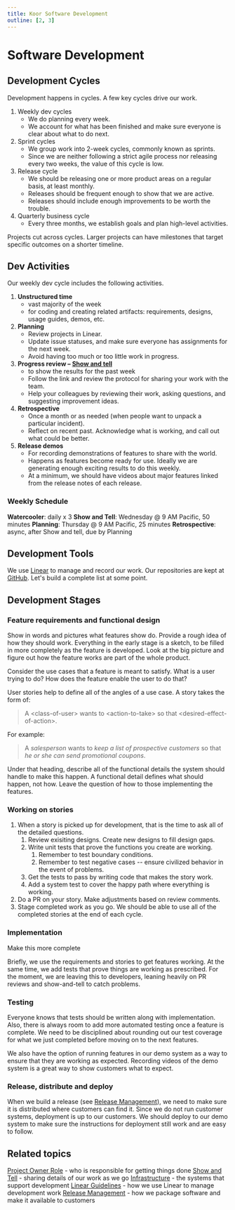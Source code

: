```yaml
---
title: Koor Software Development
outline: [2, 3]
---
```


# Software Development

## Development Cycles

Development happens in cycles. A few key cycles drive our work.

1. Weekly dev cycles
   - We do planning every week.
   - We account for what has been finished and make sure everyone is clear about what to do next.
2. Sprint cycles
   - We group work into 2-week cycles, commonly known as sprints.
   - Since we are neither following a strict agile process nor releasing every two weeks, the value of this cycle is low.
3. Release cycle
   - We should be releasing one or more product areas on a regular basis, at least monthly.
   - Releases should be frequent enough to show that we are active.
   - Releases should include enough improvements to be worth the trouble.
4. Quarterly business cycle
   - Every three months, we establish goals and plan high-level activities.

Projects cut across cycles. Larger projects can have milestones that target specific outcomes on a shorter timeline.

## Dev Activities

Our weekly dev cycle includes the following activities.

1. **Unstructured time**
   - vast majority of the week
   - for coding and creating related artifacts: requirements, designs, usage guides, demos, etc.
2. **Planning**
   - Review projects in Linear.
   - Update issue statuses, and make sure everyone has assignments for the next week.
   - Avoid having too much or too little work in progress.
3. **Progress review &ndash; [Show and tell](show-and-tell)**
   - to show the results for the past week
   - Follow the link and review the protocol for sharing your work with the team.
   - Help your colleagues by reviewing their work, asking questions, and suggesting improvement ideas.
4. **Retrospective**
   - Once a month or as needed (when people want to unpack a particular incident).
   - Reflect on recent past. Acknowledge what is working, and call out what could be better.
5. **Release demos**
   - For recording demonstrations of features to share with the world.
   - Happens as features become ready for use. Ideally we are generating enough exciting results to do this weekly.
   - At a minimum, we should have videos about major features linked from the release notes of each release.

### Weekly Schedule

**Watercooler**: daily x 3
**Show and Tell**: Wednesday @ 9 AM Pacific, 50 minutes
**Planning**: Thursday @ 9 AM Pacific, 25 minutes
**Retrospective**: async, after Show and tell, due by Planning

## Development Tools

We use [Linear](https://linear.app/) to manage and record our work.
Our repositories are kept at [GitHub](https://github.com/koor-tech).
<Badge type="warning" text="ToDo" /> Let's build a complete list at some point.

## Development Stages

### Feature requirements and functional design

Show in words and pictures what features show do. Provide a rough idea of how they should work. Everything in the early stage is a sketch, to be filled in more completely as the feature is developed. Look at the big picture and figure out how the feature works are part of the whole product.

Consider the use cases that a feature is meant to satisfy. What is a user trying to do? How does the feature enable the user to do that?

User stories help to define all of the angles of a use case. A story takes the form of:

> A \<class-of-user\> wants to \<action-to-take\> so that \<desired-effect-of-action\>.

For example:

> A _salesperson_ wants to _keep a list of prospective customers_ so that _he or she can send promotional coupons_.

Under that heading, describe all of the functional details the system should handle to make this happen. A functional detail defines what should happen, not how. Leave the question of how to those implementing the features.

### Working on stories

1. When a story is picked up for development, that is the time to ask all of the detailed questions.
   1. Review exisiting designs. Create new designs to fill design gaps.
   2. Write unit tests that prove the functions you create are working.
      1. Remember to test boundary conditions.
      2. Remember to test negative cases -- ensure civilized behavior in the event of problems.
   3. Get the tests to pass by writing code that makes the story work.
   4. Add a system test to cover the happy path where everything is working.
2. Do a PR on your story. Make adjustments based on review comments.
3. Stage completed work as you go. We should be able to use all of the completed stories at the end of each cycle.

### Implementation

<Badge type="warning" text="ToDo" /> Make this more complete

Briefly, we use the requirements and stories to get features working. At the same time, we add tests that prove things are working as prescribed. For the moment, we are leaving this to developers, leaning heavily on PR reviews and show-and-tell to catch problems.

### Testing

Everyone knows that tests should be written along with implementation. Also, there is always room to add more automated testing once a feature is complete. We need to be disciplined about rounding out our test coverage for what we just completed before moving on to the next features.

We also have the option of running features in our demo system as a way to ensure that they are working as expected. Recording videos of the demo system is a great way to show customers what to expect.

### Release, distribute and deploy

When we build a release (see [Release Management](release-management)), we need to make sure it is distributed where customers can find it. Since we do not run customer systems, deployment is up to our customers. We should deploy to our demo system to make sure the instructions for deployment still work and are easy to follow.

## Related topics

[Project Owner Role](project-owner) - who is responsible for getting things done
[Show and Tell](show-and-tell) - sharing details of our work as we go
[Infrastructure](infrastructure) - the systems that support development
[Linear Guidelines](linear-guidelines) - how we use Linear to manage development work
[Release Management](release-management) - how we package software and make it available to customers
